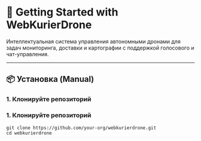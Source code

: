 # 🚀 Getting Started with WebKurierDrone

Интеллектуальная система управления автономными дронами для задач мониторинга, доставки и картографии с поддержкой голосового и чат-управления.

---

## 📦 Установка (Manual)

### 1. Клонируйте репозиторий
### 1. Клонируйте репозиторий
```
git clone https://github.com/your-org/webkurierdrone.git
cd webkurierdrone
